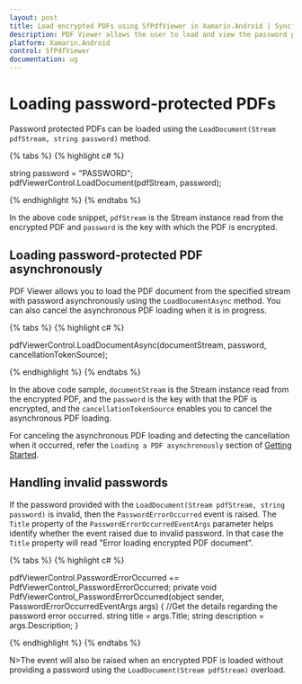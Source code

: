 ```yaml
---
layout: post
title: Load encrypted PDFs using SfPdfViewer in Xamarin.Android | Syncfusion
description: PDF Viewer allows the user to load and view the password protected PDF documents
platform: Xamarin.Android
control: SfPdfViewer
documentation: ug
---
```


# Loading password-protected PDFs

Password protected PDFs can be loaded using the `LoadDocument(Stream pdfStream, string password)` method. 

{% tabs %}
{% highlight c# %}

string password = "PASSWORD";
pdfViewerControl.LoadDocument(pdfStream, password);

{% endhighlight %}
{% endtabs %}

In the above code snippet, `pdfStream` is the Stream instance read from the encrypted PDF and `password` is the key with which the PDF is encrypted. 

## Loading password-protected PDF asynchronously

PDF Viewer allows you to load the PDF document from the specified stream with password asynchronously using the `LoadDocumentAsync` method. You can also cancel the asynchronous PDF loading when it is in progress.

{% tabs %}
{% highlight c# %}

pdfViewerControl.LoadDocumentAsync(documentStream, password, cancellationTokenSource);

{% endhighlight %}
{% endtabs %}

In the above code sample, `documentStream` is the Stream instance read from the encrypted PDF, and the `password` is the key with that the PDF is encrypted, and the `cancellationTokenSource` enables you to cancel the asynchronous PDF loading.

For canceling the asynchronous PDF loading and detecting the cancellation when it occurred, refer the `Loading a PDF asynchronously` section of [Getting Started](https://help.syncfusion.com/xamarin-android/sfpdfviewer/getting-started).

## Handling invalid passwords

If the password provided with the `LoadDocument(Stream pdfStream, string password)` is invalid, then the `PasswordErrorOccurred` event is raised. The `Title` property of the `PasswordErrorOccurredEventArgs` parameter helps identify whether the event raised due to invalid password. In that case the `Title` property will read "Error loading encrypted PDF document". 

{% tabs %}
{% highlight c# %}

pdfViewerControl.PasswordErrorOccurred += PdfViewerControl_PasswordErrorOccurred;
private void PdfViewerControl_PasswordErrorOccurred(object sender, PasswordErrorOccurredEventArgs args)
{
	//Get the details regarding the password error occurred. 
    string title = args.Title;
    string description = args.Description;
}

{% endhighlight %}
{% endtabs %}

N>The event will also be raised when an encrypted PDF is loaded without providing a password using the `LoadDocument(Stream pdfStream)` overload.        

